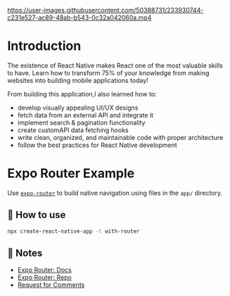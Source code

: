 https://user-images.githubusercontent.com/50388731/233930744-c231e527-ac89-48ab-b543-0c32a042060a.mp4

# Introduction

The existence of React Native makes React one of the most valuable skills to have. Learn how to transform 75% of your knowledge from making websites into building mobile applications today!

From building this application,I also learned how to:

* develop visually appealing UI/UX designs
* fetch data from an external API and integrate it
* implement search & pagination functionality
* create customAPI data fetching hooks
* write clean, organized, and maintainable code with proper architecture
* follow the best practices for React Native development

# Expo Router Example

Use [`expo-router`](https://expo.github.io/router) to build native navigation using files in the `app/` directory.

## 🚀 How to use

```sh
npx create-react-native-app -t with-router
```

## 📝 Notes

- [Expo Router: Docs](https://expo.github.io/router)
- [Expo Router: Repo](https://github.com/expo/router)
- [Request for Comments](https://github.com/expo/router/discussions/1)
